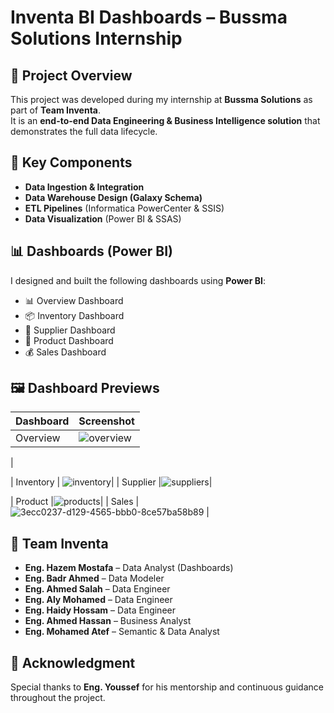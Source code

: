 # Inventa BI Dashboards – Bussma Solutions Internship

## 📌 Project Overview
This project was developed during my internship at **Bussma Solutions** as part of **Team Inventa**.  
It is an **end-to-end Data Engineering & Business Intelligence solution** that demonstrates the full data lifecycle.

## 🔧 Key Components
- **Data Ingestion & Integration**
- **Data Warehouse Design (Galaxy Schema)**
- **ETL Pipelines** (Informatica PowerCenter & SSIS)
- **Data Visualization** (Power BI & SSAS)

## 📊 Dashboards (Power BI)
I designed and built the following dashboards using **Power BI**:
- 📊 Overview Dashboard  
- 📦 Inventory Dashboard  
- 🔗 Supplier Dashboard  
- 🛒 Product Dashboard  
- 💰 Sales Dashboard  

## 🖼️ Dashboard Previews
| Dashboard | Screenshot |
|-----------|------------|
| Overview  | ![overview](https://github.com/user-attachments/assets/d4b16b1b-6979-4a4b-94ec-b8a40ba3719c)
|


| Inventory | ![inventory](https://github.com/user-attachments/assets/8c25dc4f-9515-42cc-a5d2-4517529e80d9)|
| Supplier  |![suppliers](https://github.com/user-attachments/assets/6ff0e131-84e4-47af-b211-91393e15d1fd)|

| Product   |![products](https://github.com/user-attachments/assets/d86ee581-b4e9-402b-909c-5d5f22dcead3)|
| Sales     | ![3ecc0237-d129-4565-bbb0-8ce57ba58b89](https://github.com/user-attachments/assets/2dd71c93-3243-4fc4-bf54-075bbf952afa)
 |

## 👥 Team Inventa
- **Eng. Hazem Mostafa** – Data Analyst (Dashboards)  
- **Eng. Badr Ahmed** – Data Modeler  
- **Eng. Ahmed Salah** – Data Engineer  
- **Eng. Aly Mohamed** – Data Engineer  
- **Eng. Haidy Hossam** – Data Engineer  
- **Eng. Ahmed Hassan** – Business Analyst  
- **Eng. Mohamed Atef** – Semantic & Data Analyst  

## 🙏 Acknowledgment
Special thanks to **Eng. Youssef** for his mentorship and continuous guidance throughout the project.
